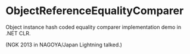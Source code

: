ObjectReferenceEqualityComparer
===============================

Object instance hash coded equality comparer implementation demo in .NET CLR.

(NGK 2013 in NAGOYA/Japan Lightning talked.)
